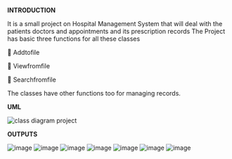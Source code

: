 **INTRODUCTION**

It is a small project on Hospital Management System that will deal with the patients doctors and
appointments and its prescription records
The Project has basic three functions for all these classes

 Addtofile

 Viewfromfile

 Searchfromfile

The classes have other functions too for managing records.

**UML**

![class diagram project](https://github.com/user-attachments/assets/1f4a5739-b6e9-43ff-ab4e-18d4b2b668bf)

**OUTPUTS**

![image](https://github.com/user-attachments/assets/20394365-5012-4953-9478-b2d96fa3375e)
![image](https://github.com/user-attachments/assets/756f65af-4e72-4662-8633-8088885d4101)
![image](https://github.com/user-attachments/assets/05288e5d-6c1f-4683-90d8-f61aee472e5e)
![image](https://github.com/user-attachments/assets/6ce11783-53af-48fa-b33a-40d13b9638b2)
![image](https://github.com/user-attachments/assets/b19daf4e-5f6a-4ec9-b425-545795b76c6d)
![image](https://github.com/user-attachments/assets/6f56a782-37ce-45a9-a4d4-41369c067f57)
![image](https://github.com/user-attachments/assets/6fa8407b-2d1c-42c8-b6d1-b1fcb6619f31)









